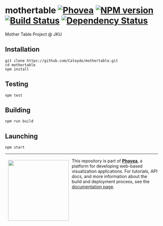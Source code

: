 mothertable [![Phovea][phovea-image]][phovea-url] [![NPM version][npm-image]][npm-url] [![Build Status][travis-image]][travis-url] [![Dependency Status][daviddm-image]][daviddm-url]
=====================

Mother Table Project @ JKU

Installation
------------

```
git clone https://github.com/Caleydo/mothertable.git
cd mothertable
npm install
```

Testing
-------

```
npm test
```

Building
--------

```
npm run build
```

Launching
---------

```
npm start
```


***

<a href="https://caleydo.org"><img src="http://caleydo.org/assets/images/logos/caleydo.svg" align="left" width="200px" hspace="10" vspace="6"></a>
This repository is part of **[Phovea](http://phovea.caleydo.org/)**, a platform for developing web-based visualization applications. For tutorials, API docs, and more information about the build and deployment process, see the [documentation page](http://caleydo.org/documentation/).


[phovea-image]: https://img.shields.io/badge/Phovea-Application-1BA64E.svg
[phovea-url]: https://phovea.caleydo.org
[npm-image]: https://badge.fury.io/js/mothertable.svg
[npm-url]: https://npmjs.org/package/mothertable
[travis-image]: https://travis-ci.org/Caleydo/mothertable.svg?branch=master
[travis-url]: https://travis-ci.org/Caleydo/mothertable
[daviddm-image]: https://david-dm.org/Caleydo/mothertable.svg?theme=shields.io
[daviddm-url]: https://david-dm.org/Caleydo/mothertable
